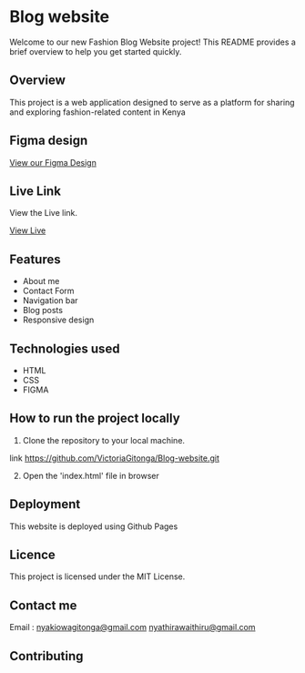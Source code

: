 # Blog website
Welcome to our new Fashion Blog Website project! This README provides a brief overview to help you get started quickly.

## Overview
This project is a web application designed to serve as a platform for sharing and exploring fashion-related content in Kenya


## Figma design

<a href="#">View our Figma Design</a>


## Live Link

View the Live link.

<a href="">View Live</a>


## Features

* About me
* Contact Form
* Navigation bar
* Blog posts
* Responsive design


## Technologies used

* HTML
* CSS
* FIGMA

## How to run the project locally

1. Clone the repository to your local machine.

link https://github.com/VictoriaGitonga/Blog-website.git

2. Open the 'index.html' file in browser


## Deployment
This website is deployed using Github Pages


## Licence
This project is licensed under the MIT License.

## Contact me
Email : nyakiowagitonga@gmail.com
        nyathirawaithiru@gmail.com

## Contributing